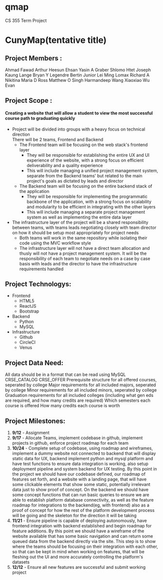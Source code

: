 # **qmap**
CS 355 Term Project

# **CunyMap**(tentative title)
## **Project Members :**
Ahmad Fawad
Arthur Heesun
Ehsan Yasin A
Graber Shlomo
Htet Joseph Kaung
Lange Bryan Y
Legendre Bertin Junior
Lei Ming
Lomax Richard A
Nikitina Maria D
Ross Matthew O
Singh Harmandeep
Wang Xiaoxiao
Wu Evan

## **Project Scope :**
#### Creating a website that will allow a student to view the most successful course path to graduating quickly
- Project will be divided into groups with a heavy focus on technical direction<br>
There will be 2 teams, Frontend and Backend
    - The Frontend team will be focusing on the web stack's frontend layer
        - They will be responsible for establishing the entire UX and UI experience of the website, with a strong focus on efficient deliverability and a quality experience
        - This will include managing a unified project management system, separate from the Backend teams' but related to the main project's goals as dictated by leads and director
    - The Backend team will be focusing on the entire backend stack of the application
        - They will be responsible for implementing the programmatic backbone of the application, with a strong focus on scalability and modularity to be efficient in integrating with the other layers
        - This will include managing a separate project management system as well as implementing the entire data layer
- The infrastructure layer of the project will be a shared responsibility between teams, with teams leads negotiating closely with team director on how it should be setup most appropriately for project needs
    - Both teams will work in the same repository while isolating their code using the MVC workflow style
    - The infrastructure layer will not have a direct team allocation and thusly will not have a project management system. It will be the responsibility of each team to negotiate needs on a case by case basis with leads and the director to have the infrastructure requirements handled


## **Project Technologys:**
- Frontend
    - HTML5
    - ReactJS
    - Bootstrap
- Backend
    - Python
    - MySQL
- Infrastructure
    - Github
    - CircleCI
    - Venus

## **Project Data Need:**
All data should be in a format that can be read using MySQL
CRSE_CATALOG
CRSE_OFFER
Prerequisite structure for all offered courses, seperated by college
Major requirements for all included majors, seperated by college
Minor requirements for all included minors, seperated by college
Graduation requirements for all included colleges (including what gen eds are required, and how many credits are required)
Which semesters each course is offered
How many credits each course is worth

## **Project Milestones:**
1. **9/12** - Assignment
2. **9/17** - Allocate Teams, implement codebase in github, implement projects in github, enforce project roadmap for each team
3. **10/24** - Complete setup of codebase, using roadmap and wireframes, implement a dummy website not connected to backend that will display static data for UX, backend implement python and mysql platform and have test functions to ensure data integration is working, also setup deployment pipeline and system backend for UX testing. By this point in the project we should have our codebase defined, our roadmap of features set forth, and a website with a landing page, that will have some clickable elements that show some static, potentially irrelevant data just to show proof of concept. On the backend we should have some concept functions that can run basic queries to ensure we are able to establish platform database connectivity, as well as the feature roadmap for integrations to the backend(eg, with frontend) also as a proof of concept for how the rest of the platform development process will be going and the skeleton for the direction it will be taking
4. **11/21** - Ensure pipeline is capable of deploying autonomously, have frontend integration with backend established and begin roadmap for feature additions. By this point we should have a wireframe of the website available that has some basic navigation and can return some queued data from the backend directly via the site. This step is to show where the teams should be focusing on their integration with each other, so that can be kept in mind when working on features, that will be fleshing out the UI and more accurately controlling the platform's datasets
5. **12/12** - Ensure all new features are successful and submit working project
